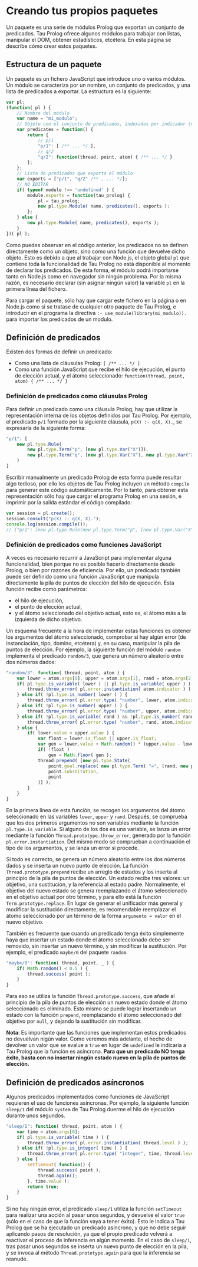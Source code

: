 # Creando tus propios paquetes

Un paquete es una serie de módulos Prolog que exportan un conjunto de predicados. Tau Prolog ofrece algunos módulos para trabajar con listas, manipular el DOM, obtener estadísticos, etcétera. En esta página se describe cómo crear estos paquetes.

## Estructura de un paquete

Un paquete es un fichero JavaScript que introduce uno o varios módulos. Un módulo se caracteriza por un nombre, un conjunto de predicados, y una lista de predicados a exportar. La estructura es la siguiente:

```javascript
var pl;
(function( pl ) {
	// Nombre del módulo
	var name = "mi_modulo";
	// Objeto con el conjunto de predicados, indexados por indicador (nombre/aridad)
	var predicates = function() {
		return {
			// p/1
			"p/1": [ /** ... */ ],
			// q/2
			"q/2": function(thread, point, atom) { /** ... */ }
		};
	};
	// Lista de predicados que exporta el módulo
	var exports = ["p/1", "q/2" /** , ... */];
	// NO EDITAR
	if( typeof module !== 'undefined' ) {
		module.exports = function(tau_prolog) {
			pl = tau_prolog;
			new pl.type.Module( name, predicates(), exports );
		};
	} else {
		new pl.type.Module( name, predicates(), exports );
	}
})( pl );
```

Como puedes observar en el código anterior, los predicados no se definen directamente como un objeto, sino como una función que devuelve dicho objeto. Esto es debido a que al trabajar con Node.js, el objeto global `pl` que contiene toda la funcionalidad de Tau Prolog no está disponible al momento de declarar los predicados. De esta forma, el módulo podrá importarse tanto en Node.js como en navegador sin ningún problema. Por la misma razón, es necesario declarar (sin asignar ningún valor) la variable `pl` en la primera línea del fichero.

Para cargar el paquete, sólo hay que cargar este fichero en la página o en Node.js como si se tratase de cualquier otro paquete de Tau Prolog, e introducir en el programa la directiva `:- use_module(library(mi_modulo)).` para importar los predicados de un modulo.

## Definición de predicados

Existen dos formas de definir un predicado:

* Como una lista de cláusulas Prolog: `[ /** ... */ ]`
* Como una función JavaScript que recibe el hilo de ejecución, el punto de elección actual, y el átomo seleccionado: `function(thread, point, atom) { /** ... */ }`

### Definición de predicados como cláusulas Prolog

Para definir un predicado como una cláusula Prolog, hay que utilizar la representación interna de los objetos definidos por Tau Prolog. Por ejemplo, el predicado `p/1` formado por la siguiente cláusula, `p(X) :- q(X, X).`, se expresaría de la siguiente forma:

```javascript
"p/1": [
	new pl.type.Rule(
		new pl.type.Term("p", [new pl.type.Var("X")]),
		new pl.type.Term("q", [new pl.type.Var("X"), new pl.type.Var("X")])
	)
]
```

Escribir manualmente un predicado Prolog de esta forma puede resultar algo tedioso, por ello los objetos de Tau Prolog incluyen un método `compile` para generar este código automáticamente. Por lo tanto, para obtener esta representación sólo hay que cargar el programa Prolog en una sesión, e imprimir por la salida estándar el código compilado:

```javascript
var session = pl.create();
session.consult("p(X) :- q(X, X).");
console.log(session.compile());
// {"p/1": [new pl.type.Rule(new pl.type.Term("p", [new pl.type.Var("X")]), new pl.type.Term("q", [new pl.type.Var("X"),new pl.type.Var("X")]))]};
```

### Definición de predicados como funciones JavaScript

A veces es necesario recurrir a JavaScript para implementar alguna funcionalidad, bien porque no es posible hacerlo directamente desde Prolog, o bien por razones de eficiencia. Por ello, un predicado también puede ser definido como una función JavaScript que manipula directamente la pila de puntos de elección del hilo de ejecución. Esta función recibe como parámetros:

* el hilo de ejecución,
* el punto de elección actual,
* y el átomo seleccionado del objetivo actual, esto es, el átomo más a la izquierda de dicho objetivo.

Un esquema frecuente a la hora de implementar estas funciones es obtener los argumentos del átomo seleccionado, comprobar si hay algún error (de instanciación, tipo, domino, etcétera) y, en su caso, manipular la pila de puntos de elección. Por ejemplo, la siguiente función del módulo `random` implementa el predicado `random/3`, que genera un número aleatorio entre dos números dados:

```javascript
"random/3": function( thread, point, atom ) {
	var lower = atom.args[0], upper = atom.args[1], rand = atom.args[2];
	if( pl.type.is_variable( lower ) || pl.type.is_variable( upper ) ) {
		thread.throw_error( pl.error.instantiation( atom.indicator ) );
	} else if( !pl.type.is_number( lower ) ) {
		thread.throw_error( pl.error.type( "number", lower, atom.indicator ) );
	} else if( !pl.type.is_number( upper ) ) {
		thread.throw_error( pl.error.type( "number", upper, atom.indicator ) );
	} else if( !pl.type.is_variable( rand ) && !pl.type.is_number( rand ) ) {
		thread.throw_error( pl.error.type( "number", rand, atom.indicator ) );
	} else {
		if( lower.value < upper.value ) {
			var float = lower.is_float || upper.is_float;
			var gen = lower.value + Math.random() * (upper.value - lower.value);
			if( !float )
				gen = Math.floor( gen );
			thread.prepend( [new pl.type.State(
				point.goal.replace( new pl.type.Term( "=", [rand, new pl.type.Num( gen, float )] ) ),
				point.substitution,
				point 
			)] );
		}
	}
}
```

En la primera línea de esta función, se recogen los argumentos del átomo seleccionado en las variables `lower`, `upper` y `rand`. Después, se comprueba que los dos primeros argumentos no son variables mediante la función `pl.type.is_variable`. Si alguno de los dos es una variable, se lanza un error mediante la función `Thread.prototype.throw_error`, generado por la función `pl.error.instantiation`. Del mismo modo se comprueban a continuación el tipo de los argumentos, y se lanza un error si procede.

Si todo es correcto, se genera un número aleatorio entre los dos números dados y se inserta un nuevo punto de elección. La función `Thread.prototype.prepend` recibe un arreglo de estados y los inserta al principio de la pila de puntos de elección. Un estado recibe tres valores: un objetivo, una sustitución, y la referencia al estado padre. Normalmente, el objetivo del nuevo estado se genera reemplazando el átomo seleccionado en el objetivo actual por otro término, y para ello está la función `Term.prototype.replace`. En lugar de generar el unificador más general y modificar la sustitución directamente, es recomendable reemplazar el átomo seleccionado por un término de la forma `argumento = valor` en el nuevo objetivo.

También es frecuente que cuando un predicado tenga éxito simplemente haya que insertar un estado donde el átomo seleccionado debe ser removido, sin insertar un nuevo término, y sin modificar la sustitución. Por ejemplo, el predicado `maybe/0` del paquete `random`.

```javascript
"maybe/0": function( thread, point, _ ) {
	if( Math.random() < 0.5 ) {
		thread.success( point );
	}
}
```

Para eso se utiliza la función `Thread.prototype.success`, que añade al principio de la pila de puntos de elección un nuevo estado donde el átomo seleccionado es eliminado. Esto mismo se puede lograr insertando un estado con la función `prepend`, reemplazando el átomo seleccionado del objetivo por `null`, y dejando la sustitución sin modificar.

**Nota**: Es importante que las funciones que implementan estos predicados no devuelvan nigún valor. Como veremos más adelante, el hecho de devolver un valor que se evalue a `true` en lugar de `undefined` le indicaría a Tau Prolog que la función es asíncrona. **Para que un predicado NO tenga éxito, basta con no insertar ningún estado nuevo en la pila de puntos de elección.**

## Definición de predicados asíncronos

Algunos predicados implementados como funciones de JavaScript requieren el uso de funciones asíncronas. Por ejemplo, la siguiente función `sleep/1` del módulo `system` de Tau Prolog duerme el hilo de ejecución durante unos segundos.

```javascript
"sleep/1": function( thread, point, atom ) {
	var time = atom.args[0];
	if( pl.type.is_variable( time ) ) {
		thread.throw_error( pl.error.instantiation( thread.level ) );
	} else if( !pl.type.is_integer( time ) ) {
		thread.throw_error( pl.error.type( "integer", time, thread.level ) );
	} else {
		setTimeout( function() {
			thread.success( point );
			thread.again();
		}, time.value );
		return true;
	}
}
```
Si no hay ningún error, el predicado `sleep/1` utiliza la función `setTimeout` para realizar una acción al pasar unos segundos, y devuelve el valor `true` (sólo en el caso de que la función vaya a tener éxito). Esto le indica a Tau Prolog que se ha ejecutado un predicado asíncrono, y que no debe seguir aplicando pasos de resolución, ya que el propio predicado volverá a reactivar el proceso de inferencia en algún momento. En el caso de `sleep/1`, tras pasar unos segundos se inserta un nuevo punto de elección en la pila, y se invoca al método `Thread.prototype.again` para que la inferencia se reanude.